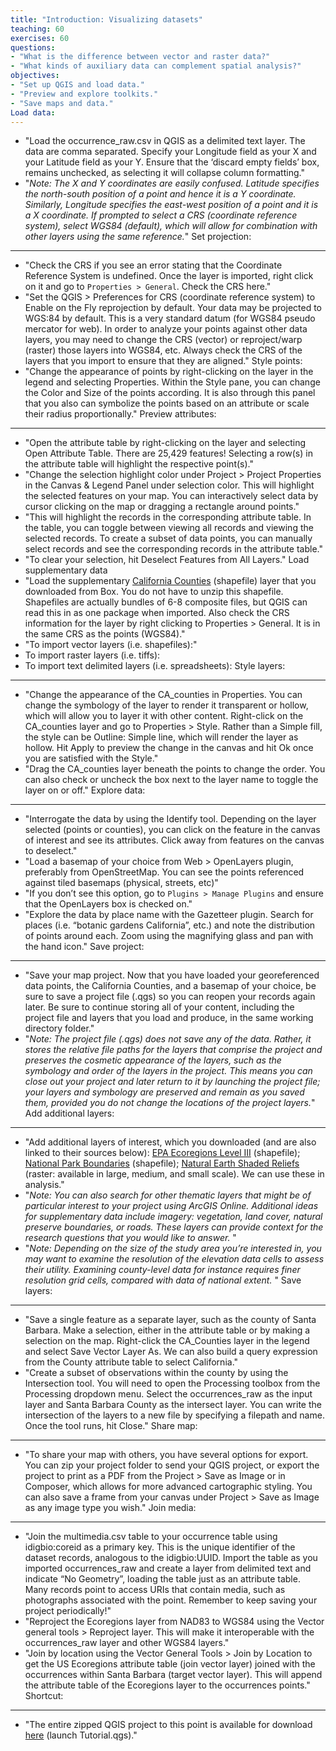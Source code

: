 ```yaml
---
title: "Introduction: Visualizing datasets"
teaching: 60
exercises: 60
questions:
- "What is the difference between vector and raster data?"
- "What kinds of auxiliary data can complement spatial analysis?"
objectives:
- "Set up QGIS and load data."
- "Preview and explore toolkits."
- "Save maps and data."
Load data:
---
```

- "Load the occurrence_raw.csv in QGIS as a delimited text layer. The data are comma separated. Specify your Longitude field as your X and your Latitude field as your Y. Ensure that the ‘discard empty fields’ box, remains unchecked, as selecting it will collapse column formatting."
- "<i>Note: The X and Y coordinates are easily confused. Latitude specifies the north-south position of a point and hence it is a Y coordinate. Similarly, Longitude specifies the east-west position of a point and it is a X coordinate. If prompted to select a CRS (coordinate reference system), select WGS84 (default), which will allow for combination with other layers using the same reference.</i>"
Set projection:
---
- "Check the CRS if you see an error stating that the Coordinate Reference System is undefined. Once the layer is imported, right click on it and go to `Properties > General`. Check the CRS here." 
- "Set the QGIS > Preferences for CRS (coordinate reference system) to Enable on the Fly reprojection by default. Your data may be projected to WGS:84 by default. This is a very standard datum (for WGS84 pseudo mercator for web). In order to analyze your points against other data layers, you may need to change the CRS (vector) or reproject/warp (raster) those layers into WGS84, etc. Always check the CRS of the layers that you import to ensure that they are aligned."
Style points:
- "Change the appearance of points by right-clicking on the layer in the legend and selecting Properties. Within the Style pane, you can change the Color and Size of the points according. It is also through this panel that you also can symbolize the points based on an attribute or scale their radius proportionally."
Preview attributes:
---
- "Open the attribute table by right-clicking on the layer and selecting Open Attribute Table. There are 25,429 features! Selecting a row(s) in the attribute table will highlight the respective point(s)."
- "Change the selection highlight color under Project > Project Properties in the Canvas & Legend Panel under selection color. This will highlight the selected features on your map. You can interactively select data by cursor clicking on the map or dragging a rectangle around points."
- "This will highlight the records in the corresponding attribute table. In the table, you can toggle between viewing all records and viewing the selected records. To create a subset of data points, you can manually select records and see the corresponding records in the attribute table." 
- "To clear your selection, hit Deselect Features from All Layers."
Load supplementary data
- "Load the supplementary [California Counties](http://www.arcgis.com/home/item.html?id=2f227372477d4cddadc0cd0b002ec657) (shapefile) layer that you downloaded from Box. You do not have to unzip this shapefile. Shapefiles are actually bundles of 6-8 composite files, but QGIS can read this in as one package when imported. Also check the CRS information for the layer by right clicking to Properties > General. It is in the same CRS as the points (WGS84)."
- "To import vector layers (i.e. shapefiles):"
- To import raster layers (i.e. tiffs):
- To import text delimited layers (i.e. spreadsheets):
Style layers:
---
- "Change the appearance of the CA_counties in Properties. You can change the symbology of the layer to render it transparent or hollow, which will allow you to layer it with other content. Right-click on the CA_counties layer and go to Properties > Style. Rather than a Simple fill, the style can be Outline: Simple line, which will render the layer as hollow. Hit Apply to preview the change in the canvas and hit Ok once you are satisfied with the Style."
- "Drag the CA_counties layer beneath the points to change the order. You can also check or uncheck the box next to the layer name to toggle the layer on or off."
Explore data:
---
- "Interrogate the data by using the Identify tool. Depending on the layer selected (points or counties), you can click on the feature in the canvas of interest and see its attributes. Click away from features on the canvas to deselect."
- "Load a basemap of your choice from Web >  OpenLayers plugin, preferably from OpenStreetMap. You can see the points referenced against tiled basemaps (physical, streets, etc)"
- "If you don’t see this option, go to `Plugins > Manage Plugins` and ensure that the OpenLayers box is checked on."
- "Explore the data by place name with the Gazetteer plugin. Search for places (i.e. “botanic gardens California”, etc.) and note the distribution of points around each. Zoom using the magnifying glass and pan with the hand icon."
Save project:
---
- "Save your map project. Now that you have loaded your georeferenced data points, the California Counties, and a basemap of your choice, be sure to save a project file (.qgs) so you can reopen your records again later. Be sure to continue storing all of your content, including the project file and layers that you load and produce, in the same working directory folder."
- "<i>Note: The project file (.qgs) does not save any of the data. Rather, it stores the relative file paths for the layers that comprise the project and preserves the cosmetic appearance of the layers, such as the symbology and order of the layers in the project. This means you can close out your project and later return to it by launching the project file; your layers and symbology are preserved and remain as you saved them, provided you do not change the locations of the project layers.</i>"
Add additional layers:
---
- "Add additional layers of interest, which you downloaded (and are also linked to their sources below): [EPA Ecoregions Level III](https://www.epa.gov/eco-research/level-iii-and-iv-ecoregions-continental-united-states) (shapefile); [National Park Boundaries](https://irma.nps.gov/DataStore/Reference/Profile/2225713) (shapefile); [Natural Earth Shaded Reliefs](http://www.naturalearthdata.com/downloads) (raster: available in large, medium, and small scale). We can use these in analysis."
- "<i>Note: You can also search for other thematic layers that might be of particular interest to your project using ArcGIS Online. Additional ideas for supplementary data include imagery: vegetation, land cover, natural preserve boundaries, or roads. These layers can provide context for the research questions that you would like to answer. </i>"
- "<i>Note: Depending on the size of the study area you’re interested in, you may want to examine the resolution of the elevation data cells to assess their utility. Examining county-level data for instance requires finer resolution grid cells, compared with data of national extent. </i>"
Save layers:
---
- "Save a single feature as a separate layer, such as the county of Santa Barbara. Make a selection, either in the attribute table or by making a selection on the map. Right-click the CA_Counties layer in the legend and select Save Vector Layer As. We can also build a query expression from the County attribute table to select California."
- "Create a subset of observations within the county by using the Intersection tool. You will need to open the Processing toolbox from the Processing dropdown menu. Select the occurrences_raw as the input layer and Santa Barbara County as the intersect layer. You can write the intersection of the layers to a new file by specifying a filepath and name. Once the tool runs, hit Close."
Share map:
---
- "To share your map with others, you have several options for export. You can zip your project folder to send your QGIS project, or export the project to print as a PDF from the Project > Save as Image or in Composer, which allows for more advanced cartographic styling. You can also save a frame from your canvas under Project > Save as Image as any image type you wish."
Join media:
---
- "Join the multimedia.csv table to your occurrence table using idigbio:coreid as a primary key. This is the unique identifier of the dataset records, analogous to the idigbio:UUID. Import the table as you imported occurrences_raw and create a layer from delimited text and indicate “No Geometry”, loading the table just as an attribute table. Many records point to access URIs that contain media, such as photographs associated with the point. Remember to keep saving your project periodically!"
- "Reproject the Ecoregions layer from NAD83 to WGS84 using the Vector general tools > Reproject layer. This will make it interoperable with the occurrences_raw layer and other WGS84 layers."
- "Join by location using the Vector General Tools > Join by Location to get the US Ecoregions attribute table (join vector layer) joined with the occurrences within Santa Barbara (target vector layer). This will append the attribute table of the Ecoregions layer to the occurrences points."
Shortcut:
---
- "The entire zipped QGIS project to this point is available for download [here](https://ucsb.box.com/s/5qqiiqw237jr5mb7ip8hm5yspl4b8hcn) (launch Tutorial.qgs)."
